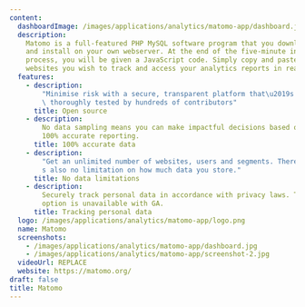 ```yaml
---
content:
  dashboardImage: /images/applications/analytics/matomo-app/dashboard.jpg
  description:
    Matomo is a full-featured PHP MySQL software program that you download
    and install on your own webserver. At the end of the five-minute installation
    process, you will be given a JavaScript code. Simply copy and paste this tag on
    websites you wish to track and access your analytics reports in real-time.
  features:
    - description:
        "Minimise risk with a secure, transparent platform that\u2019s been\
        \ thoroughly tested by hundreds of contributors"
      title: Open source
    - description:
        No data sampling means you can make impactful decisions based on
        100% accurate reporting.
      title: 100% accurate data
    - description:
        "Get an unlimited number of websites, users and segments. There\u2019\
        s also no limitation on how much data you store."
      title: No data limitations
    - description:
        Securely track personal data in accordance with privacy laws. This
        option is unavailable with GA.
      title: Tracking personal data
  logo: /images/applications/analytics/matomo-app/logo.png
  name: Matomo
  screenshots:
    - /images/applications/analytics/matomo-app/dashboard.jpg
    - /images/applications/analytics/matomo-app/screenshot-2.jpg
  videoUrl: REPLACE
  website: https://matomo.org/
draft: false
title: Matomo
---
```

